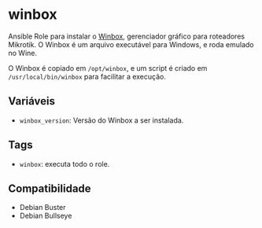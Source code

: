 # winbox

Ansible Role para instalar o [Winbox](http://www.mikrotik.com/), gerenciador gráfico para
roteadores Mikrotik. O Winbox é um arquivo executável para Windows, e roda emulado no
Wine.

O Winbox é copiado em `/opt/winbox`, e um script é criado em `/usr/local/bin/winbox` para
facilitar a execução.

## Variáveis

- `winbox_version`: Versão do Winbox a ser instalada.

## Tags

- `winbox`: executa todo o role.

## Compatibilidade

- Debian Buster
- Debian Bullseye
